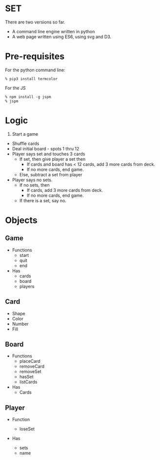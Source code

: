 # SET

There are two versions so far.  

- A command line engine written in python
- A web page written using ES6, using svg and D3.

# Pre-requisites

For the python command line:

    % pip3 install termcolor

For the JS

    % npm install -g jspm
    % jspm 

# Logic

1. Start a game
- Shuffle cards
- Deal initial board - spots 1 thru 12
- Player says set and touches 3 cards
	- If set, then give player a set then
		 - If cards and board has < 12 cards, add 3 more cards from deck.
		 - If no more cards, end game.
	- Else, subtract a set from player
- Player says no sets.
	- If no sets, then
		- If cards, add 3 more cards from deck.
		- If no more cards, end game.
	- If there is a set, say no. 

# Objects

## Game

- Functions
	- start
	- quit
	- end
- Has
	- cards
	- board
	- players

## Card

- Shape
- Color
- Number
- Fill

## Board

- Functions
	- placeCard
	- removeCard
	- removeSet
	- hasSet
	- listCards 
- Has
    - Cards


## Player

- Function
	- loseSet
	
- Has
	- sets 
	- name
